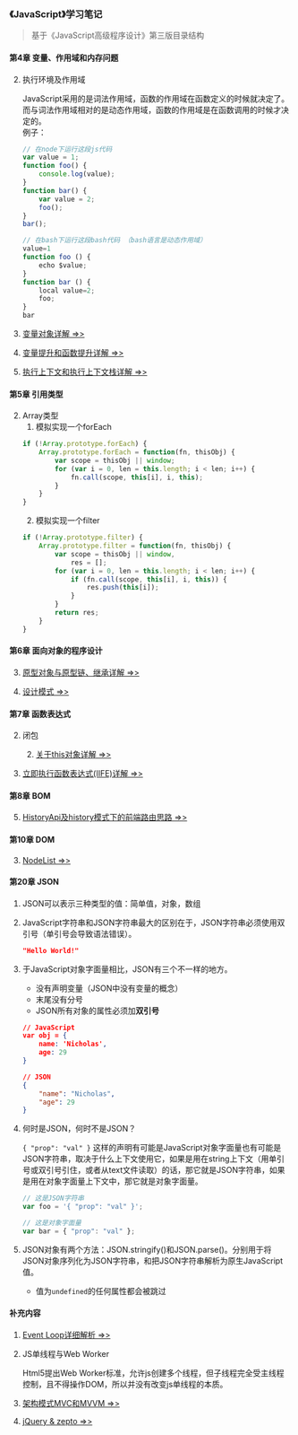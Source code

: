 ### 《JavaScript》学习笔记
> 基于《JavaScript高级程序设计》第三版目录结构

#### 第4章 变量、作用域和内存问题
2. 执行环境及作用域

    JavaScript采用的是词法作用域，函数的作用域在函数定义的时候就决定了。   
    而与词法作用域相对的是动态作用域，函数的作用域是在函数调用的时候才决定的。  
    例子：
    ```js
    // 在node下运行这段js代码
    var value = 1;
    function foo() {
        console.log(value);
    }
    function bar() {
        var value = 2;
        foo();
    }
    bar();

    // 在bash下运行这段bash代码 （bash语言是动态作用域）
    value=1
    function foo () {
        echo $value;
    }
    function bar () {
        local value=2;
        foo;
    }
    bar
    ```
3. [变量对象详解 =>>](./VO.md)

4. [变量提升和函数提升详解 =>>](./Hoisting.md)

5. [执行上下文和执行上下文栈详解 =>>](./Context.md)

#### 第5章 引用类型
2. Array类型
    1. 模拟实现一个forEach
    ```js
    if (!Array.prototype.forEach) {
        Array.prototype.forEach = function(fn, thisObj) {
            var scope = thisObj || window;
            for (var i = 0, len = this.length; i < len; i++) {
                fn.call(scope, this[i], i, this);
            }
        }
    }
    ```
    2. 模拟实现一个filter
    ```js
    if (!Array.prototype.filter) {
        Array.prototype.filter = function(fn, thisObj) {
            var scope = thisObj || window,
                res = [];
            for (var i = 0, len = this.length; i < len; i++) {
                if (fn.call(scope, this[i], i, this)) {
                    res.push(this[i]);
                }
            }
            return res;
        }
    }
    ```

#### 第6章 面向对象的程序设计
3. [原型对象与原型链、继承详解 =>>](./Prototype.md)

4. [设计模式 =>>](./DesignPattern.md)
        
#### 第7章 函数表达式
2. 闭包

    2. [关于this对象详解 =>>](./This.md)
5. [立即执行函数表达式(IIFE)详解 =>>](./IIFE.md)

#### 第8章 BOM
5. [HistoryApi及history模式下的前端路由思路 =>>](./HistoryApi.md)

#### 第10章 DOM
3. [NodeList =>>](./NodeList.md)

#### 第20章 JSON
1. JSON可以表示三种类型的值：简单值，对象，数组

2. JavaScript字符串和JSON字符串最大的区别在于，JSON字符串必须使用双引号（单引号会导致语法错误）。
    ```json
    "Hello World!"
    ```

3. 于JavaScript对象字面量相比，JSON有三个不一样的地方。
    * 没有声明变量（JSON中没有变量的概念）
    * 末尾没有分号
    * JSON所有对象的属性必须加**双引号**
    ```json
    // JavaScript
    var obj = {
        name: 'Nicholas',
        age: 29
    }

    // JSON
    {
        "name": "Nicholas",
        "age": 29
    }
    ```
4. 何时是JSON，何时不是JSON？

    `{ "prop": "val" }` 这样的声明有可能是JavaScript对象字面量也有可能是JSON字符串，取决于什么上下文使用它，如果是用在string上下文（用单引号或双引号引住，或者从text文件读取）的话，那它就是JSON字符串，如果是用在对象字面量上下文中，那它就是对象字面量。
    ```js
    // 这是JSON字符串
    var foo = '{ "prop": "val" }';
    
    // 这是对象字面量
    var bar = { "prop": "val" };
    ```

5. JSON对象有两个方法：JSON.stringify()和JSON.parse()。分别用于将JSON对象序列化为JSON字符串，和把JSON字符串解析为原生JavaScript值。
    * 值为`undefined`的任何属性都会被跳过

#### 补充内容
1. [Event Loop详细解析 =>>](./EventLoop.md)

2. JS单线程与Web Worker

    Html5提出Web Worker标准，允许js创建多个线程，但子线程完全受主线程控制，且不得操作DOM，所以并没有改变js单线程的本质。

3. [架构模式MVC和MVVM =>>](./ArchitecturalPattern.md)

4. [jQuery & zepto =>>](./jq&zepto.md)